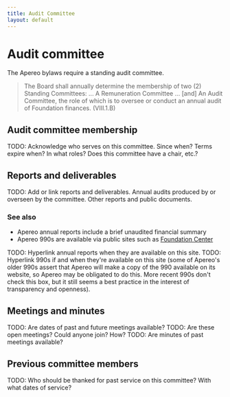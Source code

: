 ```yaml
---
title: Audit Committee
layout: default
---
```


# Audit committee

The Apereo bylaws require a standing audit committee.

> The Board shall annually determine the membership of two (2) Standing
> Committees: ... A Remuneration Committee ... \[and] An Audit Committee, the
> role of which is to oversee or conduct an annual audit of Foundation finances.
> (VIII.1.B)

## Audit committee membership

TODO: Acknowledge who serves on this committee. Since when? Terms expire when?
In what roles? Does this committee have a chair, etc.?

## Reports and deliverables

TODO: Add or link reports and deliverables. Annual audits produced by or
overseen by the committee. Other reports and public documents.

### See also

+ Apereo annual reports include a brief unaudited financial summary
+ Apereo 990s are available via public sites such as
  [Foundation Center][Apereo 990s on Foundation Center]

TODO: Hyperlink annual reports when they are available on this site.
TODO: Hyperlink 990s if and when they're available on this site (some of
Apereo's older 990s assert that Apereo will make a copy of the 990 available
on its website, so Apereo may be obligated to do this. More recent 990s don't
check this box, but it still seems a best practice in the interest of
transparency and openness).

## Meetings and minutes

TODO: Are dates of past and future meetings available?
TODO: Are these open meetings? Could anyone join? How?
TODO: Are minutes of past meetings available?

## Previous committee members

TODO: Who should be thanked for past service on this committee? With what dates
of service?

[Apereo 990s on Foundation Center]: http://990finder.foundationcenter.org/990results.aspx?990_type=&fn=Apereo&st=&zp=&ei=&fy=&action=Search
